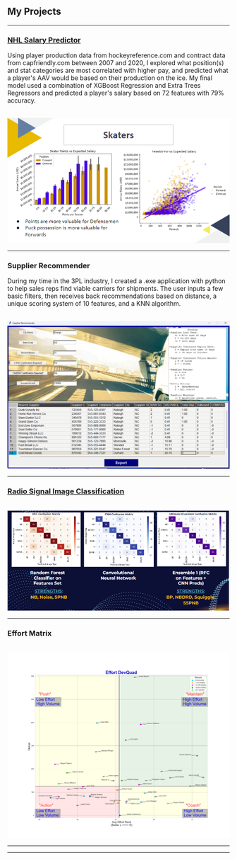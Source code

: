 ## My Projects

---

### [NHL Salary Predictor](https://github.com/maessery/NHL-Salary-Predictor)
Using player production data from hockeyreference.com and contract data from capfriendly.com between 2007 and 2020, I explored what position(s) and stat categories are most correlated with higher pay, and predicted what a player's AAV would be based on their production on the ice. My final model used a combination of XGBoost Regression and Extra Trees Regressors and predicted a player's salary based on 72 features with 79% accuracy.

<br>
<!-- [NHL Salary Predictor](/sample_page) -->
<img src="images/salary_predictor_thumbnail.png?raw=true"/>


---

### Supplier Recommender
During my time in the 3PL industry, I created a .exe application with python to help sales reps find viable carriers for shipments. The user inputs a few basic filters, then receives back recommendations based on distance, a unique scoring system of 10 features, and a KNN algorithm.

<br>
<!-- [Project 2 Title](/pdf/sample_presentation.pdf) -->
<img src="images/supplier_recommender_updated.png?raw=true"/>


---

### [Radio Signal Image Classification](https://github.com/maessery/SETI-Radio-Signal-Image-Classification)

<br>
<!-- [Project 3 Title](http://example.com/) -->
<img src="images/seti_project.png?raw=true"/>


---

### Effort Matrix

<br>
<!-- [Project 2 Title](/pdf/sample_presentation.pdf) -->
<img src="images/effort_devquad_example.png?raw=true"/>

<!-- ### Category Name 2

- [Project 1 Title](http://example.com/)
- [Project 2 Title](http://example.com/)
- [Project 3 Title](http://example.com/)
- [Project 4 Title](http://example.com/)
- [Project 5 Title](http://example.com/) -->

---




---
<!-- <p style="font-size:11px">Page template forked from <a href="https://github.com/evanca/quick-portfolio">evanca</a></p> -->
<!-- Remove above link if you don't want to attibute -->
